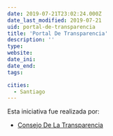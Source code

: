 ```yaml
---
date: 2019-07-21T23:02:24.000Z
date_last_modified: 2019-07-21
uid: portal-de-transparencia
title: 'Portal De Transparencia'
description: ''
type: 
website: 
date_ini: 
date_end: 
tags:

cities: 
  - Santiago
---
```


Esta iniciativa fue realizada por:

- [Consejo De La Transparencia](/organizaciones/consejo-de-la-transparencia)
